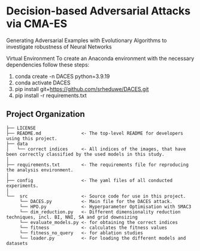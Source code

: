 Decision-based Adversarial Attacks via CMA-ES
==============================

Generating Adversarial Examples with Evolutionary Algorithms to investigate robustness of Neural Networks

Virtual Environment
To create an Anaconda environment with the necessary dependencies follow these steps:
1. conda create -n DACES python=3.9.19
2. conda activate DACES
3. pip install git+https://github.com/srheduwe/DACES.git
4. pip install -r requirements.txt

Project Organization
------------

    ├── LICENSE
    ├── README.md               <- The top-level README for developers using this project.
    ├── data
    │   └── correct indices     <- All indices of the images, that have been correctly classified by the used models in this study.
    │
    ├── requirements.txt        <- The requirements file for reproducing the analysis environment.
    │
    ├── config                  <- The yaml files of all conducted experiments.
    │
    └──  src                    <- Source code for use in this project.
         └── DACES.py           <- Main file for the DACES attack.
         └── HPO.py             <- Hyperparameter Optimisation with SMAC3
         └── dim_reduction.py   <- Different dimensionality reduction techniques, incl. BI, NNI, SA and grid downsizing
         └── evaluate_models.py <- for obtaining the correct indices
         └── fitness            <- calculates the fitness values
         └── fitness_no_query   <- for ablation studies
         └── loader.py          <- For loading the different models and datasets